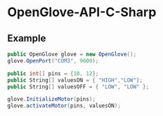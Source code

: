 # OpenGlove-API-C-Sharp

## Example

```csharp
public OpenGlove glove = new OpenGlove();
glove.OpenPort("COM3", 9600);

public int[] pins = {10, 12};
public String[] valuesON = { "HIGH","LOW"};
public String[] valuesOFF = { "LOW", "LOW" };

glove.InitializeMotor(pins);
glove.activateMotor(pins, valuesON);

```
